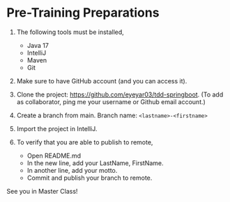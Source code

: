 # Pre-Training Preparations
1. The following tools must be installed,
    - Java 17
    - IntelliJ
    - Maven
    - Git

2. Make sure to have GitHub account (and you can access it).

3. Clone the project: https://github.com/eyeyar03/tdd-springboot. (To add as collaborator, ping me your username or Github email account.)

4. Create a branch from main. Branch name: `<lastname>-<firstname>`

5. Import the project in IntelliJ.

6. To verify that you are able to publish to remote,
    - Open README.md
    - In the new line, add your LastName, FirstName.
    - In another line, add your motto.
    - Commit and publish your branch to remote.

See you in Master Class!
